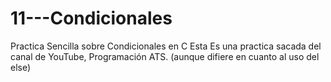 # 11---Condicionales
Practica Sencilla sobre Condicionales en C Esta Es una practica sacada del canal de YouTube, Programación ATS. (aunque difiere en cuanto al uso del else)
